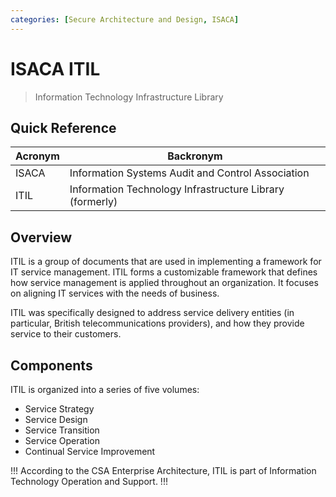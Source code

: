 ```yaml
---
categories: [Secure Architecture and Design, ISACA]
---
```


# ISACA ITIL

> Information Technology Infrastructure Library

## Quick Reference

| Acronym | Backronym |
| - | - |
| ISACA | Information Systems Audit and Control Association |
| ITIL | Information Technology Infrastructure Library (formerly) |

## Overview

ITIL is a group of documents that are used in implementing a framework for IT service management. ITIL forms a customizable framework that defines how service management is applied throughout an organization. It focuses on aligning IT services with the needs of business.

ITIL was specifically designed to address service delivery entities (in particular, British telecommunications providers), and how they provide service to their customers.

## Components

ITIL is organized into a series of five volumes:

- Service Strategy
- Service Design
- Service Transition
- Service Operation
- Continual Service Improvement

!!!
According to the CSA Enterprise Architecture, ITIL is part of Information Technology Operation and Support.
!!!